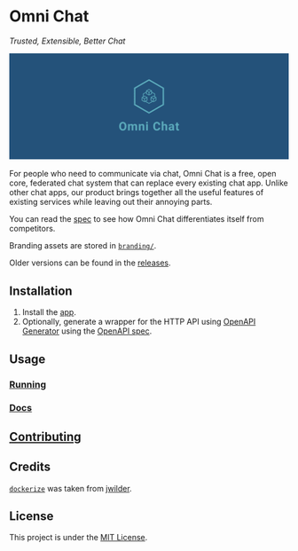 # Omni Chat

_Trusted, Extensible, Better Chat_

![Cover](branding/facebook_cover_photo_2.png)

For people who need to communicate via chat, Omni Chat is a free, open core, federated chat system that can replace every existing chat app. Unlike other chat apps, our product brings together all the useful features of existing services while leaving out their annoying parts.

You can read the [spec](docs/spec.md) to see how Omni Chat differentiates itself from competitors.

Branding assets are stored in [`branding/`](branding).

Older versions can be found in the [releases](https://github.com/neelkamath/omni-chat/releases).

## Installation

1. Install the [app](docs/install.md).
1. Optionally, generate a wrapper for the HTTP API using [OpenAPI Generator](https://openapi-generator.tech/) using the [OpenAPI spec](docs/openapi.yaml).

## Usage

### [Running](docs/production.md)

### [Docs](https://neelkamath.github.io/omni-chat/redoc-static.html)

## [Contributing](docs/CONTRIBUTING.md)

## Credits

[`dockerize`](docker/dockerize) was taken from [jwilder](https://github.com/jwilder/dockerize).

## License

This project is under the [MIT License](LICENSE).
